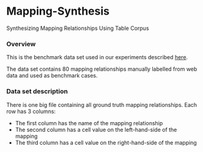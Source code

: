 # Mapping-Synthesis
Synthesizing Mapping Relationships Using Table Corpus

### Overview
This is the benchmark data set used in our experiments described [here](https://www.microsoft.com/en-us/research/wp-content/uploads/2017/03/mapping-synthesis.pdf). 

The data set contains 80 mapping relationships manually labelled from web data and used as benchmark cases. 

### Data set description
There is one big file containing all ground truth mapping relationships. Each row has 3 columns:

* The first column has the name of the mapping relationship
* The second column has a cell value on the left-hand-side of the mapping
* The third column has a cell value on the right-hand-side of the mapping

